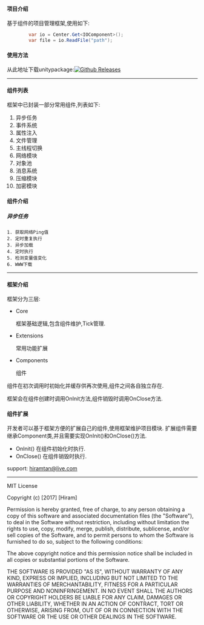 #### 项目介绍
基于组件的项目管理框架,使用如下:
```csharp
        var io = Center.Get<IOComponent>();
        var file = io.ReadFile("path");
```


#### 使用方法

从此地址下载unitypackage:[![Github Releases](https://img.shields.io/github/downloads/atom/atom/total.svg)](https://github.com/hiramtan/HiFramework_unity/releases) 

-----

#### 组件列表
框架中已封装一部分常用组件,列表如下:

1. 异步任务   
2. 事件系统
3. 属性注入
4. 文件管理
5. 主线程切换
6. 网络模块
7. 对象池
8. 消息系统
9. 压缩模块
10. 加密模块

#### 组件介绍
##### 异步任务
    1. 获取网络Ping值
    2. 定时重复执行
    3. 异步加载
    4. 定时执行
    5. 检测变量值变化
    6. WWW下载
----

#### 框架介绍


框架分为三层:
- Core
 
    框架基础逻辑,包含组件维护,Tick管理.
- Extensions
 
    常用功能扩展
- Components

    组件
    
组件在初次调用时初始化并缓存供再次使用,组件之间各自独立存在.

框架会在组件创建时调用OnInit方法,组件销毁时调用OnClose方法.

#### 组件扩展
开发者可以基于框架方便的扩展自己的组件,使用框架维护项目模块.
扩展组件需要继承Component类,并且需要实现OnInit()和OnClose()方法.
- OnInit() 在组件初始化时执行.
- OnClose() 在组件销毁时执行.

support: hiramtan@live.com


***********

MIT License

Copyright (c) [2017] [Hiram]

Permission is hereby granted, free of charge, to any person obtaining a copy
of this software and associated documentation files (the "Software"), to deal
in the Software without restriction, including without limitation the rights
to use, copy, modify, merge, publish, distribute, sublicense, and/or sell
copies of the Software, and to permit persons to whom the Software is
furnished to do so, subject to the following conditions:

The above copyright notice and this permission notice shall be included in all
copies or substantial portions of the Software.

THE SOFTWARE IS PROVIDED "AS IS", WITHOUT WARRANTY OF ANY KIND, EXPRESS OR
IMPLIED, INCLUDING BUT NOT LIMITED TO THE WARRANTIES OF MERCHANTABILITY,
FITNESS FOR A PARTICULAR PURPOSE AND NONINFRINGEMENT. IN NO EVENT SHALL THE
AUTHORS OR COPYRIGHT HOLDERS BE LIABLE FOR ANY CLAIM, DAMAGES OR OTHER
LIABILITY, WHETHER IN AN ACTION OF CONTRACT, TORT OR OTHERWISE, ARISING FROM,
OUT OF OR IN CONNECTION WITH THE SOFTWARE OR THE USE OR OTHER DEALINGS IN THE
SOFTWARE.
